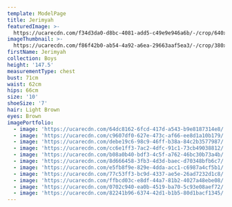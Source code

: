 ```yaml
---
template: ModelPage
title: Jerimyah
featuredImage: >-
  https://ucarecdn.com/f34d3da0-d8bc-4081-add5-c49e9e946a6b/-/crop/640x329/0,33/-/preview/
imageThumbnail: >-
  https://ucarecdn.com/f86f42b0-ab54-4a92-a6ea-29663aaf5ea3/-/crop/380x391/33,0/-/preview/
firstName: Jerimyah
collection: Boys
height: '147.5'
measurementType: chest
bust: 71cm
waist: 62cm
hips: 66cm
size: '10'
shoeSize: '7'
hair: Light Brown
eyes: Brown
imagePortfolio:
  - image: 'https://ucarecdn.com/64dc8162-6fcd-417d-a543-b9e8187314e8/'
  - image: 'https://ucarecdn.com/c9607df0-627e-473c-af66-ee8d1a10b179/'
  - image: 'https://ucarecdn.com/debe19c6-98c9-46ff-b38a-84c2b3577987/'
  - image: 'https://ucarecdn.com/cc6e1ff3-7ac2-4dfc-91c1-73cb49038812/'
  - image: 'https://ucarecdn.com/b08a0b40-bdf3-4c5f-a762-46bc30b73a4b/'
  - image: 'https://ucarecdn.com/8d666458-3fb3-4d3d-baec-d70348bfb6c7/'
  - image: 'https://ucarecdn.com/e5fb8f9e-829e-4dda-acc1-c6987a4cf5b1/'
  - image: 'https://ucarecdn.com/77c53ff3-bc9d-4337-ae5e-26ad7232d1c8/'
  - image: 'https://ucarecdn.com/ffbcd03c-e8df-44a7-81b2-4027a48ebe08/'
  - image: 'https://ucarecdn.com/0702c940-ea0b-4519-ba70-5c93e08aef72/'
  - image: 'https://ucarecdn.com/82241b96-6374-42d1-b1b5-80d1bacf1345/'
---
```


